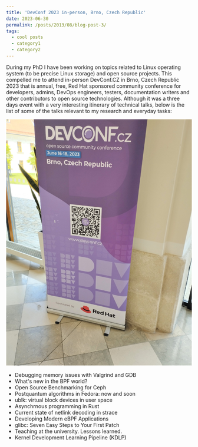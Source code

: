 ```yaml
---
title: 'DevConf 2023 in-person, Brno, Czech Republic'
date: 2023-06-30
permalink: /posts/2013/08/blog-post-3/
tags:
  - cool posts
  - category1
  - category2
---
```


During my PhD I have been working on topics related to Linux operating system (to be precise Linux storage) and
open source projects. This compelled me to attend in-person DevConf.CZ in Brno, Czech Republic 2023 that is annual, free, Red Hat sponsored community conference for developers, admins, DevOps engineers, testers, documentation writers and other contributors to open source technologies. 
Although it was a three days event with a very interesting itinerary of technical talks, below is the list of some of the talks relevant to my research and everyday tasks:


![](/images/dev-confz-2023.jpg)

- Debugging memory issues with Valgrind and GDB
- What's new in the BPF world?
- Open Source Benchmarking for Ceph
- Postquantum algorithms in Fedora: now and soon
- ublk: virtual block devices in user space
- Asynchrnous programming in Rust
- Current state of netlink decoding in strace
- Developing Modern eBPF Applications
- glibc: Seven Easy Steps to Your First Patch
- Teaching at the university. Lessons learned.
- Kernel Development Learning Pipeline (KDLP)





